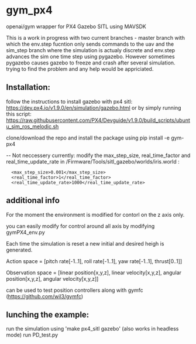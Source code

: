 # gym_px4
openai/gym wrapper for PX4 Gazebo SITL using MAVSDK 

This is a work in progress with two current branches - master branch with which the env.step fucntion only sends commands to the uav and the sim_step branch where the simulation is actualy discrete and env.step advances the sim one time step using pygazebo. However sometimes pygazebo causes gazebo to freeze and crash after several simulation. trying to find the problem and any help would be appriciated.


## Installation:
follow the instructions to install gazebo with px4 sitl: https://dev.px4.io/v1.9.0/en/simulation/gazebo.html or by simply running this script: https://raw.githubusercontent.com/PX4/Devguide/v1.9.0/build_scripts/ubuntu_sim_ros_melodic.sh

clone/download the repo and install the package using pip install -e gym-px4

-- Not neccessery currently: modify the max_step_size, real_time_factor and real_time_update_rate in /Firmware/Tools/sitl_gazebo/worlds/iris.world :

      <max_step_size>0.001</max_step_size>
      <real_time_factor>1</real_time_factor>
      <real_time_update_rate>1000</real_time_update_rate>

## additional info
For the moment the environment is modified for contorl on the z axis only.

you can easily modify for control around all axis by modifying gymPX4_env.py


Each time the simulation is reset a new initial and desired heigh is generated.

Action space = [pitch rate[-1..1], roll rate[-1..1], yaw rate[-1..1], thrust[0..1]] 

Observation space = [linear position[x,y,z], linear velocity[x,y,z], angular position[x,y,z], angular velocity[x,y,z]]


can be used to test position controllers along with gymfc (https://github.com/wil3/gymfc)

## lunching the example:
run the simulation using 'make px4_sitl gazebo' (also works in headless mode)
run PD_test.py
